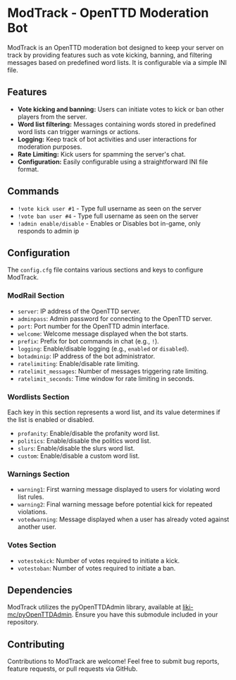 # ModTrack - OpenTTD Moderation Bot

ModTrack is an OpenTTD moderation bot designed to keep your server on track by providing features such as vote kicking, banning, and filtering messages based on predefined word lists. It is configurable via a simple INI file.

## Features

- **Vote kicking and banning:** Users can initiate votes to kick or ban other players from the server.
- **Word list filtering:** Messages containing words stored in predefined word lists can trigger warnings or actions.
- **Logging:** Keep track of bot activities and user interactions for moderation purposes.
- **Rate Limiting:** Kick users for spamming the server's chat. 
- **Configuration:** Easily configurable using a straightforward INI file format.

## Commands

- `!vote kick user #1` - Type full username as seen on the server
- `!vote ban user #4` - Type full username as seen on the server
- `!admin enable/disable` - Enables or Disables bot in-game, only responds to admin ip

## Configuration

The `config.cfg` file contains various sections and keys to configure ModTrack.

### ModRail Section

- `server`: IP address of the OpenTTD server.
- `adminpass`: Admin password for connecting to the OpenTTD server.
- `port`: Port number for the OpenTTD admin interface.
- `welcome`: Welcome message displayed when the bot starts.
- `prefix`: Prefix for bot commands in chat (e.g., `!`).
- `logging`: Enable/disable logging (e.g., `enabled` or `disabled`).
- `botadminip`: IP address of the bot administrator.
- `ratelimiting`: Enable/disable rate limiting.
- `ratelimit_messages`: Number of messages triggering rate limiting.
- `ratelimit_seconds`: Time window for rate limiting in seconds.

### Wordlists Section

Each key in this section represents a word list, and its value determines if the list is enabled or disabled.

- `profanity`: Enable/disable the profanity word list.
- `politics`: Enable/disable the politics word list.
- `slurs`: Enable/disable the slurs word list.
- `custom`: Enable/disable a custom word list.

### Warnings Section

- `warning1`: First warning message displayed to users for violating word list rules.
- `warning2`: Final warning message before potential kick for repeated violations.
- `votedwarning`: Message displayed when a user has already voted against another user.

### Votes Section

- `votestokick`: Number of votes required to initiate a kick.
- `votestoban`: Number of votes required to initiate a ban.

## Dependencies

ModTrack utilizes the pyOpenTTDAdmin library, available at [liki-mc/pyOpenTTDAdmin](https://github.com/liki-mc/pyOpenTTDAdmin). Ensure you have this submodule included in your repository.

## Contributing

Contributions to ModTrack are welcome! Feel free to submit bug reports, feature requests, or pull requests via GitHub.

